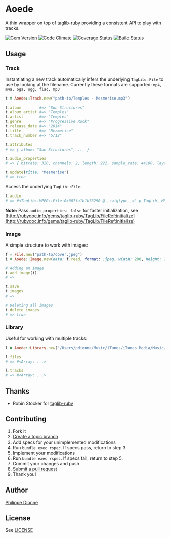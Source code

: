 # Aoede
A thin wrapper on top of [taglib-ruby](https://github.com/robinst/taglib-ruby) providing a consistent API to play with tracks.

[![Gem Version](https://badge.fury.io/rb/aoede.png)](http://badge.fury.io/rb/aoede)
[![Code Climate](https://codeclimate.com/github/phildionne/aoede.png)](https://codeclimate.com/github/phildionne/aoede)
[![Coverage Status](https://coveralls.io/repos/phildionne/aoede/badge.png)](https://coveralls.io/r/phildionne/aoede)
[![Build Status](https://travis-ci.org/phildionne/aoede.png)](https://travis-ci.org/phildionne/aoede)

## Usage

### Track

Instantiating a new track automatically infers the underlying `TagLib::File` to use by looking at the filename. Currently these formats are supported: `mp4, m4a, oga, ogg, flac, mp3`

```ruby
t = Aoede::Track.new("path-to/Temples - Mesmerise.mp3")

t.album        #=> "Sun Structures"
t.album_artist #=> "Temples"
t.artist       #=> "Temples"
t.genre        #=> "Progressive Rock"
t.release_date #=> "2014"
t.title        #=> "Mezmerise"
t.track_number #=> "5/12"

t.attributes
# => { album: "Sun Structures", ... }

t.audio_properties
# => { bitrate: 320, channels: 2, length: 222, sample_rate: 44100, layer: 3, version: 0 }

t.update(title: "Mesmerise")
# => true
```

Access the underlying `TagLib::File`:

```ruby
t.audio
# => #<TagLib::MPEG::File:0x007fa1b1b76290 @__swigtype__="_p_TagLib__MPEG__File">
```

__Note:__ Pass `audio_properties: false` for faster initialization, see [http://rubydoc.info/gems/taglib-ruby/TagLib/FileRef:initialize](http://rubydoc.info/gems/taglib-ruby/TagLib/FileRef:initialize)


### Image

A simple structure to work with images:

```ruby
f = File.new("path-to/cover.jpeg")
i = Aoede::Image.new(data: f.read, format: :jpeg, width: 200, height: 200)

# Adding an image
t.add_image(i)
# =>

t.save
t.images
# =>

# Deleting all images
t.delete_images
# => true
```


### Library

Useful for working with multiple tracks:

```ruby
l = Aoede::Library.new("/Users/pdionne/Music/iTunes/iTunes Media/Music/")

l.files
# => #<Array: ...>

l.tracks
# => #<Array: ...>
```

## Thanks
- Robin Stocker for [taglib-ruby](https://github.com/robinst/taglib-ruby)

## Contributing

1. Fork it
2. [Create a topic branch](http://learn.github.com/p/branching.html)
3. Add specs for your unimplemented modifications
4. Run `bundle exec rspec`. If specs pass, return to step 3.
5. Implement your modifications
6. Run `bundle exec rspec`. If specs fail, return to step 5.
7. Commit your changes and push
8. [Submit a pull request](http://help.github.com/send-pull-requests/)
9. Thank you!

## Author

[Philippe Dionne](http://phildionne.com)

## License

See [LICENSE](https://github.com/phildionne/aoede/blob/master/LICENSE)
